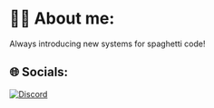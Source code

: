 # 🙋‍♂️ About me:
Always introducing new systems for spaghetti code!

## 🌐 Socials:
[![Discord](https://img.shields.io/badge/Discord-%237289DA.svg?logo=discord&logoColor=white)](http://www.discordapp.com/users/473622504586477589)
